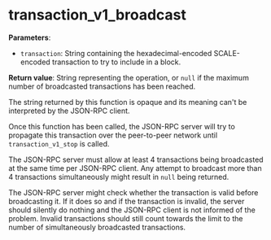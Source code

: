 # transaction_v1_broadcast

**Parameters**:

- `transaction`: String containing the hexadecimal-encoded SCALE-encoded transaction to try to include in a block.

**Return value**: String representing the operation, or `null` if the maximum number of broadcasted transactions has been reached.

The string returned by this function is opaque and its meaning can't be interpreted by the JSON-RPC client.

Once this function has been called, the JSON-RPC server will try to propagate this transaction over the peer-to-peer network until `transaction_v1_stop` is called.

The JSON-RPC server must allow at least 4 transactions being broadcasted at the same time per JSON-RPC client.
Any attempt to broadcast more than 4 transactions simultaneously might result in `null` being returned.

The JSON-RPC server might check whether the transaction is valid before broadcasting it. If it does so and if the transaction is invalid, the server should silently do nothing and the JSON-RPC client is not informed of the problem. Invalid transactions should still count towards the limit to the number of simultaneously broadcasted transactions.
